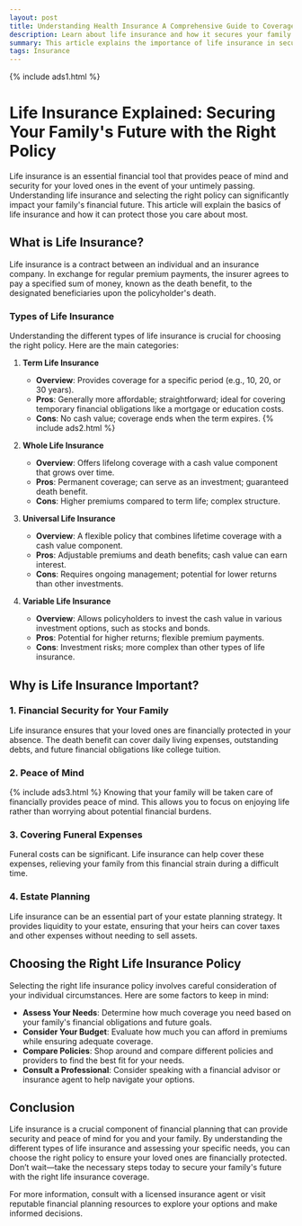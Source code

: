 ```yaml
---
layout: post
title: Understanding Health Insurance A Comprehensive Guide to Coverage Options and Benefits
description: Learn about life insurance and how it secures your family's future with the right policy. Discover different types of life insurance, their benefits, and tips for choosing the best coverage for your needs.
summary: This article explains the importance of life insurance in securing your family's financial future. It covers the various types of life insurance, including term, whole, universal, and variable policies, highlighting their benefits and drawbacks. The article emphasizes the significance of life insurance in providing financial security, covering funeral expenses, and aiding in estate planning. By assessing individual needs and considering budget constraints, readers can make informed decisions on the right life insurance policy for their circumstances. Ultimately, the guide encourages proactive planning to protect loved ones in the event of unforeseen circumstances.
tags: Insurance
---
```


{% include ads1.html %}

# Life Insurance Explained: Securing Your Family's Future with the Right Policy

Life insurance is an essential financial tool that provides peace of mind and security for your loved ones in the event of your untimely passing. Understanding life insurance and selecting the right policy can significantly impact your family's financial future. This article will explain the basics of life insurance and how it can protect those you care about most.

## What is Life Insurance?

Life insurance is a contract between an individual and an insurance company. In exchange for regular premium payments, the insurer agrees to pay a specified sum of money, known as the death benefit, to the designated beneficiaries upon the policyholder's death.

### Types of Life Insurance

Understanding the different types of life insurance is crucial for choosing the right policy. Here are the main categories:

1. **Term Life Insurance**
   - **Overview**: Provides coverage for a specific period (e.g., 10, 20, or 30 years).
   - **Pros**: Generally more affordable; straightforward; ideal for covering temporary financial obligations like a mortgage or education costs.
   - **Cons**: No cash value; coverage ends when the term expires.
{% include ads2.html %}
2. **Whole Life Insurance**
   - **Overview**: Offers lifelong coverage with a cash value component that grows over time.
   - **Pros**: Permanent coverage; can serve as an investment; guaranteed death benefit.
   - **Cons**: Higher premiums compared to term life; complex structure.

3. **Universal Life Insurance**
   - **Overview**: A flexible policy that combines lifetime coverage with a cash value component.
   - **Pros**: Adjustable premiums and death benefits; cash value can earn interest.
   - **Cons**: Requires ongoing management; potential for lower returns than other investments.

4. **Variable Life Insurance**
   - **Overview**: Allows policyholders to invest the cash value in various investment options, such as stocks and bonds.
   - **Pros**: Potential for higher returns; flexible premium payments.
   - **Cons**: Investment risks; more complex than other types of life insurance.

## Why is Life Insurance Important?

### 1. Financial Security for Your Family

Life insurance ensures that your loved ones are financially protected in your absence. The death benefit can cover daily living expenses, outstanding debts, and future financial obligations like college tuition.

### 2. Peace of Mind
{% include ads3.html %}
Knowing that your family will be taken care of financially provides peace of mind. This allows you to focus on enjoying life rather than worrying about potential financial burdens.

### 3. Covering Funeral Expenses

Funeral costs can be significant. Life insurance can help cover these expenses, relieving your family from this financial strain during a difficult time.

### 4. Estate Planning

Life insurance can be an essential part of your estate planning strategy. It provides liquidity to your estate, ensuring that your heirs can cover taxes and other expenses without needing to sell assets.

## Choosing the Right Life Insurance Policy

Selecting the right life insurance policy involves careful consideration of your individual circumstances. Here are some factors to keep in mind:

- **Assess Your Needs**: Determine how much coverage you need based on your family's financial obligations and future goals.
- **Consider Your Budget**: Evaluate how much you can afford in premiums while ensuring adequate coverage.
- **Compare Policies**: Shop around and compare different policies and providers to find the best fit for your needs.
- **Consult a Professional**: Consider speaking with a financial advisor or insurance agent to help navigate your options.

## Conclusion

Life insurance is a crucial component of financial planning that can provide security and peace of mind for you and your family. By understanding the different types of life insurance and assessing your specific needs, you can choose the right policy to ensure your loved ones are financially protected. Don’t wait—take the necessary steps today to secure your family's future with the right life insurance coverage.

For more information, consult with a licensed insurance agent or visit reputable financial planning resources to explore your options and make informed decisions.
